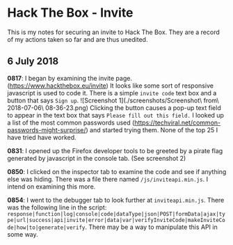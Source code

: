 Hack The Box - Invite
=====================

This is my notes for securing an invite to Hack The Box.  They are a record of my actions taken so far and are thus unedited.

6 July 2018
-----------
**0817**: I began by examining the invite page. (https://www.hackthebox.eu/invite)  It looks like some sort of responsive javascript is used to code it.  There is a simple `invite code` text box and a button that says `Sign up`.
![Screenshot 1](./screenshots/Screenshot\ from\ 2018-07-06\ 08-36-23.png)
Clicking the button causes a pop-up text field to appear in the text box that says `Please fill out this field.`  I looked up a list of the most common passwords used (https://techviral.net/common-passwords-might-surprise/) and started trying them.  None of the top 25 I have tried have worked.

**0831**: I opened up the Firefox developer tools to be greeted by a pirate flag generated by javascript in the console tab. (See screenshot 2)

**0850**: I clicked on the inspector tab to examine the code and see if anything else was hiding.  There was a file there named `/js/inviteapi.min.js`. I intend on examining this more.

**0854**: I went to the debugger tab to look further at `inviteapi.min.js`.  There was the following line in the script: `response|function|log|console|code|dataType|json|POST|formData|ajax|type|url|success|api|invite|error|data|var|verifyInviteCode|makeInviteCode|how|to|generate|verify`.  There may be a way to manipulate this API in some way.
